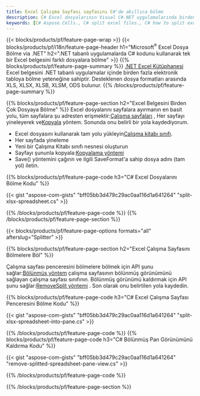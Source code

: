 ```yaml
---
title: Excel Çalışma Sayfası sayfasını C#'de akıllıca bölme
description: C# Excel dosyalarının Visual C#.NET uygulamalarında birden çok dosyaya nasıl bölüneceğini açıklayan kaynak kodları
keywords: [C# Aspose.Cells., C# split excel files., C# how to split excel files into multiple files., C# excel splitter., C# split Cell., Cell splitter using C#]
---
```

{{< blocks/products/pf/feature-page-wrap >}}
{{< blocks/products/pf/i18n/feature-page-header h1="Microsoft<sup>&reg;</sup> Excel Dosya Bölme via .NET" h2=".NET tabanlı uygulamalarda C# kodunu kullanarak tek bir Excel belgesini farklı dosyalara bölme" >}}
{{% blocks/products/pf/feature-page-summary %}}
[.NET Excel Kütüphanesi](/cells/tr/net/) Excel belgesini .NET tabanlı uygulamalar içinde birden fazla elektronik tabloya bölme yeteneğine sahiptir. Desteklenen dosya formatları arasında XLS, XLSX, XLSB, XLSM, ODS bulunur.
{{% /blocks/products/pf/feature-page-summary %}}

{{% blocks/products/pf/feature-page-section h2="Excel Belgesini Birden Çok Dosyaya Bölme" %}}
Excel dosyalarını sayfalara ayırmanın en basit yolu, tüm sayfalara şu adresten erişmektir:[Çalışma sayfaları](https://reference.aspose.com/cells/net/aspose.cells/workbook/properties/worksheets) , Her sayfayı yineleyerek ve[Kopyala](https://reference.aspose.com/cells/net/aspose.cells/worksheet/methods/copy) yöntem. Sonunda onu belirli bir yola kaydediyorum.

 + Excel dosyasını kullanarak tam yolu yükleyin[Çalışma kitabı sınıfı](https://reference.aspose.com/cells/net/aspose.cells/workbook).
+ Her sayfada yineleme
+ Yeni bir Çalışma Kitabı sınıfı nesnesi oluşturun
 + Sayfayı şununla kopyala:[Kopyalama yöntemi](https://reference.aspose.com/cells/net/aspose.cells/worksheet/methods/copy)
+ Save() yöntemini çağırın ve ilgili SaveFormat'a sahip dosya adını (tam yol) iletin.

{{% blocks/products/pf/feature-page-code h3="C# Excel Dosyalarını Bölme Kodu" %}}

{{< gist "aspose-com-gists" "bff05bb3d479c29ac0aa116d1a641264" "split-xlsx-spreadsheet.cs" >}}

{{% /blocks/products/pf/feature-page-code %}}
{{% /blocks/products/pf/feature-page-section %}}

{{< blocks/products/pf/feature-page-options formats="all" afterslug="Splitter" >}}

{{% blocks/products/pf/feature-page-section h2="Excel Çalışma Sayfasını Bölmelere Böl" %}}

 Çalışma sayfası penceresini bölmelere bölmek için API şunu sağlar:[Bölünmüş yöntem](https://reference.aspose.com/cells/net/aspose.cells/worksheet/methods/split) çalışma sayfasının bölünmüş görünümünü sağlayan çalışma sayfası sınıfının. Bölünmüş görünümü kaldırmak için API şunu sağlar:[RemoveSplit yöntemi](https://reference.aspose.com/cells/net/aspose.cells/worksheet/methods/removesplit) . Son olarak onu belirtilen yola kaydedin.

{{% blocks/products/pf/feature-page-code h3="C# Excel Çalışma Sayfası Penceresini Bölme Kodu" %}}

{{< gist "aspose-com-gists" "bff05bb3d479c29ac0aa116d1a641264" "split-xlsx-spreadsheet-into-pane.cs" >}}

{{% /blocks/products/pf/feature-page-code %}}
{{% blocks/products/pf/feature-page-code h3="C# Bölünmüş Pan Görünümünü Kaldırma Kodu" %}}

{{< gist "aspose-com-gists" "bff05bb3d479c29ac0aa116d1a641264" "remove-splitted-spreadsheet-pane-view.cs" >}}

{{% /blocks/products/pf/feature-page-code %}}

{{% /blocks/products/pf/feature-page-section %}}
